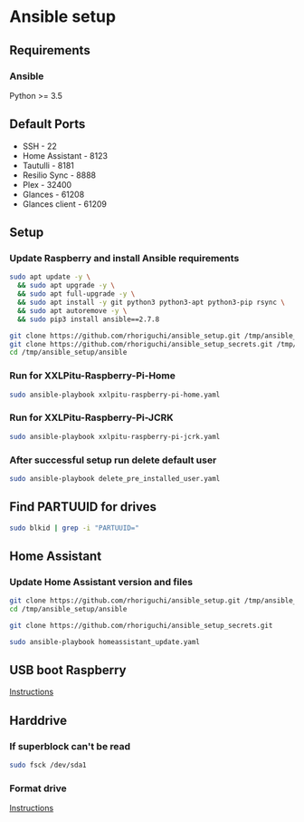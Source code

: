 # Ansible setup

## Requirements

### Ansible
Python >= 3.5

## Default Ports

- SSH - 22
- Home Assistant - 8123
- Tautulli - 8181
- Resilio Sync - 8888
- Plex - 32400
- Glances - 61208
- Glances client - 61209

## Setup

### Update Raspberry and install Ansible requirements

```bash
sudo apt update -y \
  && sudo apt upgrade -y \
  && sudo apt full-upgrade -y \
  && sudo apt install -y git python3 python3-apt python3-pip rsync \
  && sudo apt autoremove -y \
  && sudo pip3 install ansible==2.7.8

git clone https://github.com/rhoriguchi/ansible_setup.git /tmp/ansible_setup
git clone https://github.com/rhoriguchi/ansible_setup_secrets.git /tmp/ansible_setup/ansible/ansible_setup_secrets
cd /tmp/ansible_setup/ansible
```

### Run for XXLPitu-Raspberry-Pi-Home

```bash
sudo ansible-playbook xxlpitu-raspberry-pi-home.yaml
```

### Run for XXLPitu-Raspberry-Pi-JCRK

```bash
sudo ansible-playbook xxlpitu-raspberry-pi-jcrk.yaml
```

### After successful setup run delete default user

```bash
sudo ansible-playbook delete_pre_installed_user.yaml
```

## Find PARTUUID for drives

```bash
sudo blkid | grep -i "PARTUUID="
```

## Home Assistant

### Update Home Assistant version and files

```bash
git clone https://github.com/rhoriguchi/ansible_setup.git /tmp/ansible_setup
cd /tmp/ansible_setup/ansible

git clone https://github.com/rhoriguchi/ansible_setup_secrets.git

sudo ansible-playbook homeassistant_update.yaml
```

## USB boot Raspberry

[Instructions](ressources/USB_boot_raspberry.md)

## Harddrive

### If superblock can't be read

```bash
sudo fsck /dev/sda1
```

### Format drive

[Instructions](ressources/Format_drive.md)
